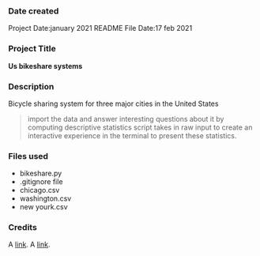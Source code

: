 ### Date created
Project Date:january 2021
README File Date:17 feb 2021

### Project Title
**Us bikeshare systems**

### Description
 Bicycle sharing system for three major cities in the United States
   >import the data and answer interesting questions about it by computing descriptive statistics
   >script takes in raw input to create an interactive experience in the terminal to present these statistics. 
### Files used
 * bikeshare.py
 * .gitignore file
 * chicago.csv
 * washington.csv
 * new yourk.csv

### Credits
A [link](https://realpython.com/python-main-function/ "python-main-function").
A [link](https://realpython.com/python-comments-guide/ "python-comments").




